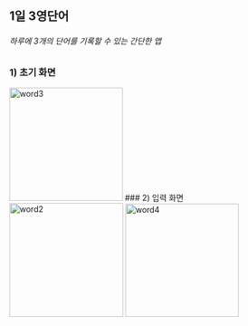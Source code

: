 ## 1일 3영단어
###### 하루에 3개의 단어를 기록할 수 있는 간단한 앱
### 1) 초기 화면
<img width="200" alt="word3" src="https://user-images.githubusercontent.com/63183698/88371179-81088e00-cdce-11ea-828c-12a2de0738df.png">
### 2) 입력 화면
<img width="201" alt="word2" src="https://user-images.githubusercontent.com/63183698/88371191-85cd4200-cdce-11ea-870e-f8f0d0c6292a.png">
<img width="200" alt="word4" src="https://user-images.githubusercontent.com/63183698/88371198-8960c900-cdce-11ea-9925-23f656378d87.png">

